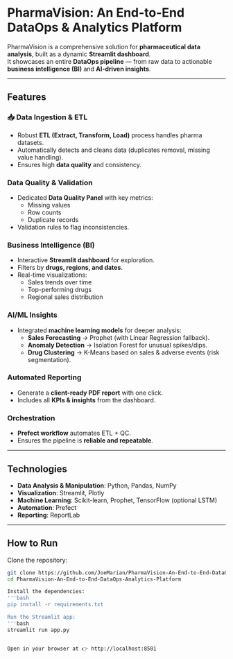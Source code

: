 # PharmaVision: An End-to-End DataOps & Analytics Platform

PharmaVision is a comprehensive solution for **pharmaceutical data analysis**, built as a dynamic **Streamlit dashboard**.  
It showcases an entire **DataOps pipeline** — from raw data to actionable **business intelligence (BI)** and **AI-driven insights**.

---

## Features

### 📥 Data Ingestion & ETL
- Robust **ETL (Extract, Transform, Load)** process handles pharma datasets.  
- Automatically detects and cleans data (duplicates removal, missing value handling).  
- Ensures high **data quality** and consistency.

### Data Quality & Validation
- Dedicated **Data Quality Panel** with key metrics:
  - Missing values
  - Row counts
  - Duplicate records  
- Validation rules to flag inconsistencies.

### Business Intelligence (BI)
- Interactive **Streamlit dashboard** for exploration.  
- Filters by **drugs, regions, and dates**.  
- Real-time visualizations:
  - Sales trends over time  
  - Top-performing drugs  
  - Regional sales distribution  

### AI/ML Insights
- Integrated **machine learning models** for deeper analysis:
  - **Sales Forecasting** → Prophet (with Linear Regression fallback).  
  - **Anomaly Detection** → Isolation Forest for unusual spikes/dips.  
  - **Drug Clustering** → K-Means based on sales & adverse events (risk segmentation).  

### Automated Reporting
- Generate a **client-ready PDF report** with one click.  
- Includes all **KPIs & insights** from the dashboard.  

### Orchestration
- **Prefect workflow** automates ETL + QC.  
- Ensures the pipeline is **reliable and repeatable**.

---

## Technologies

- **Data Analysis & Manipulation**: Python, Pandas, NumPy  
- **Visualization**: Streamlit, Plotly  
- **Machine Learning**: Scikit-learn, Prophet, TensorFlow (optional LSTM)  
- **Automation**: Prefect  
- **Reporting**: ReportLab  

---

## How to Run

Clone the repository:

```bash
git clone https://github.com/JoeMarian/PharmaVision-An-End-to-End-DataOps-Analytics-Platform.git
cd PharmaVision-An-End-to-End-DataOps-Analytics-Platform 

Install the dependencies:
'''bash
pip install -r requirements.txt

Run the Streamlit app:
'''bash
streamlit run app.py


Open in your browser at 👉 http://localhost:8501
